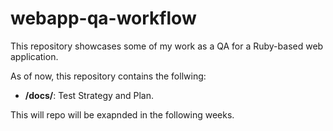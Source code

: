 # webapp-qa-workflow
This repository showcases some of my work as a QA for a Ruby-based web application.

As of now, this repository contains the follwing:
- **/docs/**: Test Strategy and Plan.

This will repo will be exapnded in the following weeks.
